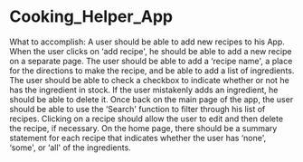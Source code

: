 # Cooking_Helper_App
What to accomplish:
A user should be  able to add new recipes to his App.
When the user clicks on ‘add recipe', he should be able to add a new recipe on a separate page.
The user should be able to add a ‘recipe name', a place for the directions to make the recipe, and be able to add a list of ingredients.
The user should be able to check a checkbox to indicate whether or not he has the ingredient in stock.
If the user mistakenly adds an ingredient, he should be able to delete it.
Once back on the main page of the app, the user should be able to use the ‘Search' function to filter through his list of recipes.
Clicking on a recipe should allow the user to edit and then delete the recipe, if necessary.
On the home page, there should be a summary statement for each recipe that indicates whether the user has ‘none', ‘some', or ‘all' of the ingredients.
